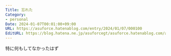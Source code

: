 ```yaml
---
Title: 忘れた
Category:
- personal
Date: 2024-01-07T00:01:00+09:00
URL: https://asuforce.hatenablog.com/entry/2024/01/07/000100
EditURL: https://blog.hatena.ne.jp/asuforcegt/asuforce.hatenablog.com/atom/entry/6801883189073813918
---
```


特に何もしてなかったはず
